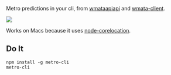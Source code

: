 Metro predictions in your cli, from [wmataapiapi](https://github.com/tmcw/wmataapiapi)
and [wmata-client](https://github.com/tmcw/wmata-client).

![](http://farm4.staticflickr.com/3691/9188622946_5fc7cdaa35.jpg)

Works on Macs because it uses [node-corelocation](https://github.com/tmcw/node-corelocation).

## Do It

```
npm install -g metro-cli
metro-cli
```

